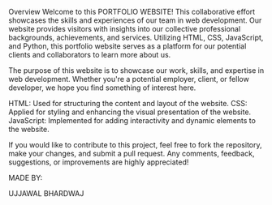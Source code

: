 Overview
Welcome to this PORTFOLIO WEBSITE! This collaborative effort showcases the skills and experiences of our team in web development. Our website provides visitors with insights into our collective professional backgrounds, achievements, and services. Utilizing HTML, CSS, JavaScript, and Python, this portfolio website serves as a platform for our potential clients and collaborators to learn more about us.


The purpose of this website is to showcase our work, skills, and expertise in web development. Whether you're a potential employer, client, or fellow developer, we hope you find something of interest here.

HTML:
Used for structuring the content and layout of the website.
CSS:
Applied for styling and enhancing the visual presentation of the website.
JavaScript:
Implemented for adding interactivity and dynamic elements to the website.



If you would like to contribute to this project, feel free to fork the repository, make your changes, and submit a pull request. Any comments, feedback, suggestions, or improvements are highly appreciated!

MADE BY:

UJJAWAL BHARDWAJ
